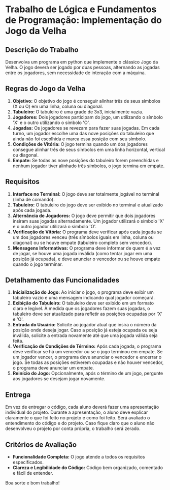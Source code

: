 # Trabalho de Lógica e Fundamentos de Programação: Implementação do Jogo da Velha

## Descrição do Trabalho

Desenvolva um programa em python que implemente o clássico Jogo da Velha. O jogo deverá ser jogado por duas pessoas, alternando as jogadas entre os jogadores, sem necessidade de interação com a máquina.

## Regras do Jogo da Velha

1. **Objetivo:** O objetivo do jogo é conseguir alinhar três de seus símbolos (X ou O) em uma linha, coluna ou diagonal.
2. **Tabuleiro:** O tabuleiro é uma grade de 3x3, inicialmente vazia.
3. **Jogadores:** Dois jogadores participam do jogo, um utilizando o símbolo 'X' e o outro utilizando o símbolo 'O'.
4. **Jogadas:** Os jogadores se revezam para fazer suas jogadas. Em cada turno, um jogador escolhe uma das nove posições do tabuleiro que ainda não foi escolhida e marca essa posição com seu símbolo.
5. **Condições de Vitória:** O jogo termina quando um dos jogadores consegue alinhar três de seus símbolos em uma linha horizontal, vertical ou diagonal.
6. **Empate:** Se todas as nove posições do tabuleiro forem preenchidas e nenhum jogador tiver alinhado três símbolos, o jogo termina em empate.

## Requisitos

1. **Interface no Terminal:** O jogo deve ser totalmente jogável no terminal (linha de comando).
2. **Tabuleiro:** O tabuleiro do jogo deve ser exibido no terminal e atualizado após cada jogada.
3. **Alternância de Jogadores:** O jogo deve permitir que dois jogadores insiram suas jogadas alternadamente. Um jogador utilizará o símbolo 'X' e o outro jogador utilizará o símbolo 'O'.
4. **Verificação de Vitória:** O programa deve verificar após cada jogada se um dos jogadores venceu (três símbolos iguais em linha, coluna ou diagonal) ou se houve empate (tabuleiro completo sem vencedor).
5. **Mensagens Informativas:** O programa deve informar de quem é a vez de jogar, se houve uma jogada inválida (como tentar jogar em uma posição já ocupada), e deve anunciar o vencedor ou se houve empate quando o jogo terminar.

## Detalhamento das Funcionalidades

1. **Inicialização do Jogo:** Ao iniciar o jogo, o programa deve exibir um tabuleiro vazio e uma mensagem indicando qual jogador começará.
2. **Exibição do Tabuleiro:** O tabuleiro deve ser exibido em um formato claro e legível.
À medida que os jogadores fazem suas jogadas, o tabuleiro deve ser atualizado para refletir as posições ocupadas por 'X' e 'O'.
3. **Entrada do Usuário:** Solicite ao jogador atual que insira o número da posição onde deseja jogar. Caso a posição já esteja ocupada ou seja inválida, solicite a entrada novamente até que uma jogada válida seja feita.
4. **Verificação de Condições de Término:** Após cada jogada, o programa deve verificar se há um vencedor ou se o jogo terminou em empate. Se um jogador vencer, o programa deve anunciar o vencedor e encerrar o jogo. Se todas as posições estiverem ocupadas e não houver vencedor, o programa deve anunciar um empate.
5. **Reinício do Jogo:** Opcionalmente, após o término de um jogo, pergunte aos jogadores se desejam jogar novamente.

## Entrega

Em vez de entregar o código, cada aluno deverá fazer uma apresentação individual do projeto. Durante a apresentação, o aluno deve explicar claramente o que foi feito no projeto e como foi feito. Será avaliado o entendimento do código e do projeto. Caso fique claro que o aluno não desenvolveu o projeto por conta própria, o trabalho será zerado.

## Critérios de Avaliação

- **Funcionalidade Completa:** O jogo atende a todos os requisitos especificados.
- **Clareza e Legibilidade do Código:** Código bem organizado, comentado e fácil de entender.

Boa sorte e bom trabalho!

